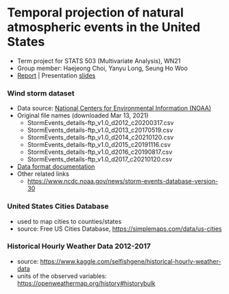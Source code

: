 # Temporal projection of natural atmospheric events in the United States

* Term project for STATS 503 (Multivariate Analysis), WN21
* Group member: Haejeong Choi, Yanyu Long, Seung Ho Woo
* [Report](output/report.pdf) | Presentation [slides](output/presentation.pdf)

### Wind storm dataset

* Data source: [National Centers for Environmental Information (NOAA)](https://www1.ncdc.noaa.gov/pub/data/swdi/stormevents/csvfiles/)
* Original file names (downloaded Mar 13, 2021)
    - StormEvents_details-ftp_v1.0_d2012_c20200317.csv
    - StormEvents_details-ftp_v1.0_d2013_c20170519.csv
    - StormEvents_details-ftp_v1.0_d2014_c20210120.csv
    - StormEvents_details-ftp_v1.0_d2015_c20191116.csv
    - StormEvents_details-ftp_v1.0_d2016_c20190817.csv
    - StormEvents_details-ftp_v1.0_d2017_c20210120.csv
* [Data format documentation](https://www1.ncdc.noaa.gov/pub/data/swdi/stormevents/csvfiles/Storm-Data-Export-Format.pdf)
* Other related links
    - https://www.ncdc.noaa.gov/news/storm-events-database-version-30

### United States Cities Database

* used to map cities to counties/states
* source: Free US Cities Database, https://simplemaps.com/data/us-cities

### Historical Hourly Weather Data 2012-2017
* source: https://www.kaggle.com/selfishgene/historical-hourly-weather-data
* units of the observed variables: https://openweathermap.org/history#historybulk

